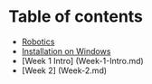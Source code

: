 # Table of contents

* [Robotics](README.md)
* [Installation on Windows](installation-on-windows.md)
* [Week 1 Intro] (Week-1-Intro.md)
* [Week 2] (Week-2.md)
